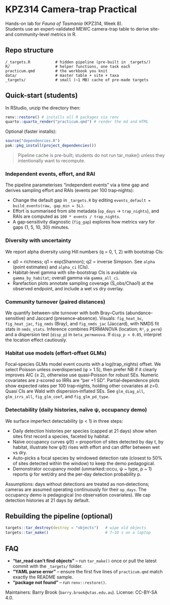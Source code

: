 # KPZ314 Camera-trap Practical

Hands-on lab for *Fauna of Tasmania* (KPZ314, Week 8).  
Students use an expert-validated MEWC camera-trap table to derive site- and community-level metrics in R.

## Repo structure

```
/_targets.R           # hidden pipeline (pre-built in _targets/)
R/                    # helper functions, one task each
practicum.qmd         # the workbook you knit
data/                 # master table + site + taxa
_targets/             # small (~1 MB) cache of pre-made targets

````

## Quick-start (students)

In RStudio, unzip the directory then:
```r
renv::restore() # installs all R packages via renv
quarto::quarto_render("practicum.qmd") # render the md and HTML
```

Optional (faster installs):
```r
source("dependencies.R")
pak::pkg_install(project_dependencies())
```

> Pipeline cache is pre-built; students do not run tar_make() unless they intentionally want to recompute.

### Independent events, effort, and RAI

The pipeline parameterises “independent events” via a time gap and derives sampling effort and RAIs (events per 100 trap‑nights):

- Change the default gap in `_targets.R` by editing `events_default = build_events(raw, gap_min = 5L)`.
- Effort is summarised from site metadata (`op_days` → `trap_nights`), and RAIs are computed as `100 * events / trap_nights`.
- A gap‑sensitivity diagnostic (`fig_gap`) explores how metrics vary for gaps {1, 5, 10, 30} minutes.

### Diversity with uncertainty

We report alpha diversity using Hill numbers (q = 0, 1, 2) with bootstrap CIs:
- q0 = richness; q1 = exp(Shannon); q2 = inverse Simpson. See `alpha` (point estimates) and `alpha_ci` (CIs).
- Habitat-level gamma with site-bootstrap CIs is available via `gamma_by_habitat`; overall gamma via `gamma_all_ci`.
- Rarefaction plots annotate sampling coverage (S_obs/Chao1) at the observed endpoint, and include a wet vs dry overlay.

### Community turnover (paired distances)

We quantify between-site turnover with both Bray–Curtis (abundance-sensitive) and Jaccard (presence–absence). Visuals: `fig_heat_bc`, `fig_heat_jac`, `fig_nmds` (Bray), and `fig_nmds_jac` (Jaccard), with NMDS fit stats in `nmds_stats`. Inference combines PERMANOVA (location; `R²`, `p_perm`) and a dispersion test (`disp_p`) in `beta_permanova`. If `disp_p < 0.05`, interpret the location effect cautiously.

### Habitat use models (effort‑offset GLMs)

Focal‑species GLMs model event counts with a log(trap_nights) offset. We select Poisson unless overdispersed (φ > 1.5), then prefer NB if it clearly improves AIC (≥ 2), otherwise use quasi‑Poisson for robust SEs. Numeric covariates are z‑scored so IRRs are “per +1 SD”. Partial‑dependence plots show expected rates per 100 trap‑nights, holding other covariates at z=0. Quasi CIs are Wald with dispersion‑inflated SEs. See `glm_diag_all`, `glm_irrs_all`, `fig_glm_coef`, and `fig_glm_pd_type`.

### Detectability (daily histories, naïve ψ, occupancy demo)

We surface imperfect detectability (p < 1) in three steps:

- Daily detection histories per species (capped at 21 days) show when sites first record a species, faceted by habitat.
- Naïve occupancy curves ψ̂(t) = proportion of sites detected by day t, by habitat, illustrate how ψ̂(t) rises with effort and can differ between wet vs dry.
- Auto-picks a focal species by windowed detection rate (closest to 50% of sites detected within the window) to keep the demo pedagogical.
- Demonstrator occupancy model (unmarked::occu, ψ ~ type, p ~ 1) reports ψ for wet/dry and the per‑day detection probability p.

Assumptions: days without detections are treated as non‑detections; cameras are assumed operating continuously for their `op_days`. The occupancy demo is pedagogical (no observation covariates). We cap detection histories at 21 days by default.

## Rebuilding the pipeline (optional)

```r
targets::tar_destroy(destroy = "objects")   # wipe old objects
targets::tar_make()                         # 7–10 s on a laptop
```

## FAQ

* **“tar_read can’t find objects”** – run `tar_make()` once or pull the latest commit with the `_targets/` folder.
* **“YAML parse error”** – ensure the first five lines of `practicum.qmd` match exactly the README sample.
* **“package not found”** – run `renv::restore()`.

Maintainers: Barry Brook (`barry.brook@utas.edu.au`).
License: CC-BY-SA 4.0.
